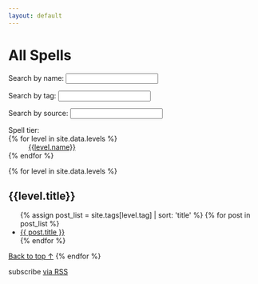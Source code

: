 ```yaml
---
layout: default
---
```


<div class="home">
  <h1 class="page-heading">All Spells</h1>
  <p id="spellSearch">Search by name: <input type="search" class="jetsSearch" id="jetsSearch"></p>
  <p id="tagSearch">Search by tag: <input type="search" name="tagSearch" id="tagSearchBar" class="jetsSearch"></p>
  <p id="sourceSearch">Search by source: <input type="search" name="sourceSearch" id="sourceSearchBar" class="jetsSearch"></p>
   <dl class="tag-list">
    <dt>Spell tier:</dt>
    {% for level in site.data.levels %}
    <dd>
      <a href="#{{level.tag}}">{{level.name}}</a>
    </dd>
    {% endfor %}
  </dl>
  {% for level in site.data.levels %}
    <a id="{{level.tag}}"></a>
    <h2 class="post-list-head jetsHide">{{level.title}}</h2>
    <ul class="post-list jetsContent">
      {% assign post_list = site.tags[level.tag] | sort: 'title' %}
      {% for post in post_list %}
        <li class="post-link-container" data-tags="{{ post.tags | join: ',' }}" data-sources="{{ post.sources | join: ',' }}">
          <a class="post-link" href="{{ post.url | prepend: site.baseurl }}">{{ post.title }}</a>
        </li>
      {% endfor %}
    </ul>
    <a class="post-meta jetsHide" href="#top">Back to top &#8593;</a>
  {% endfor %}

  <p class="rss-subscribe">subscribe <a href="{{ "/feed.xml" | prepend: site.baseurl }}">via RSS</a></p>

</div>
